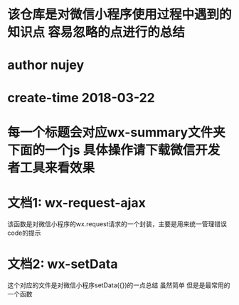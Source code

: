 # 该仓库是对微信小程序使用过程中遇到的知识点 容易忽略的点进行的总结
# author nujey
# create-time  2018-03-22
# 每一个标题会对应wx-summary文件夹下面的一个js 具体操作请下载微信开发者工具来看效果

# 文档1:  wx-request-ajax
该函数是对微信小程序的wx.request请求的一个封装，主要是用来统一管理错误code的提示
# 文档2:  wx-setData
这个对应的文件是对微信小程序setData({})的一点总结 虽然简单 但是是最常用的一个函数
